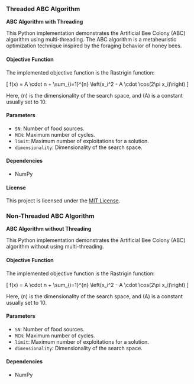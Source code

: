 

### Threaded ABC Algorithm

**ABC Algorithm with Threading**

This Python implementation demonstrates the Artificial Bee Colony (ABC) algorithm using multi-threading. The ABC algorithm is a metaheuristic optimization technique inspired by the foraging behavior of honey bees.

#### Objective Function

The implemented objective function is the Rastrigin function:

\[ f(x) = A \cdot n + \sum_{i=1}^{n} \left(x_i^2 - A \cdot \cos(2\pi x_i)\right) \]

Here, \(n\) is the dimensionality of the search space, and \(A\) is a constant usually set to 10.

#### Parameters

- `SN`: Number of food sources.
- `MCN`: Maximum number of cycles.
- `limit`: Maximum number of exploitations for a solution.
- `dimensionality`: Dimensionality of the search space.

#### Dependencies

- NumPy

#### License

This project is licensed under the [MIT License](LICENSE).

### Non-Threaded ABC Algorithm

**ABC Algorithm without Threading**

This Python implementation demonstrates the Artificial Bee Colony (ABC) algorithm without using multi-threading.

#### Objective Function

The implemented objective function is the Rastrigin function:

\[ f(x) = A \cdot n + \sum_{i=1}^{n} \left(x_i^2 - A \cdot \cos(2\pi x_i)\right) \]

Here, \(n\) is the dimensionality of the search space, and \(A\) is a constant usually set to 10.

#### Parameters

- `SN`: Number of food sources.
- `MCN`: Maximum number of cycles.
- `limit`: Maximum number of exploitations for a solution.
- `dimensionality`: Dimensionality of the search space.

#### Dependencies

- NumPy
